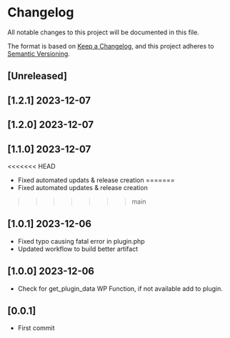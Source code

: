 # Changelog
All notable changes to this project will be documented in this file.

The format is based on [Keep a Changelog](https://keepachangelog.com/en/1.0.0/),
and this project adheres to [Semantic Versioning](https://semver.org/spec/v2.0.0.html).

## [Unreleased]

## [1.2.1] 2023-12-07 

## [1.2.0] 2023-12-07 

## [1.1.0] 2023-12-07 

<<<<<<< HEAD
- Fixed automated updats & release creation
=======
- Fixed automated updates & release creation
>>>>>>> main

## [1.0.1] 2023-12-06

- Fixed typo causing fatal error in plugin.php
- Updated workflow to build better artifact
  
## [1.0.0] 2023-12-06

- Check for get_plugin_data WP Function, if not available add to plugin.

## [0.0.1]

- First commit
